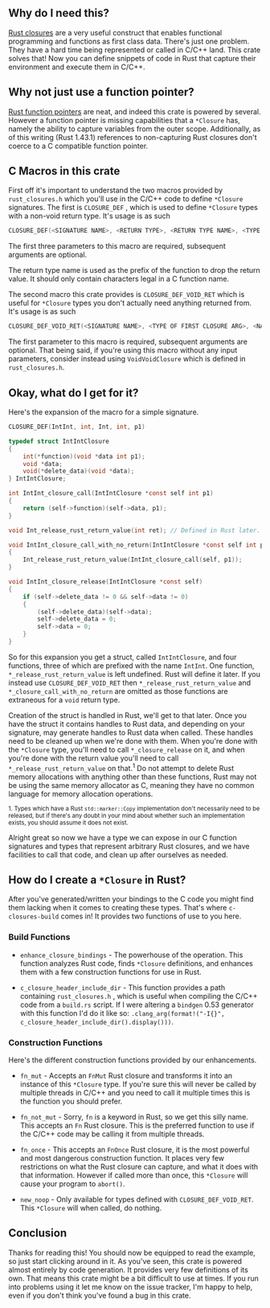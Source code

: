## Why do I need this?

[Rust closures](https://doc.rust-lang.org/book/ch13-01-closures.html) are a very
useful construct that enables functional programming and functions as first
class data. There's just one problem. They have a hard time being represented or
called in C/C++ land. This crate solves that! Now you can define snippets of
code in Rust that capture their environment and execute them in C/C++.

## Why not just use a function pointer?

[Rust function pointers](https://doc.rust-lang.org/reference/types/function-pointer.html)
are neat, and indeed this crate is powered by several. However a function
pointer is missing capabilities that a `*Closure` has, namely the ability to
capture variables from the outer scope. Additionally, as of this writing (Rust
1.43.1) references to non-capturing Rust closures don't coerce to a C compatible
function pointer.

## C Macros in this crate

First off it's important to understand the two macros provided by
`rust_closures.h` which you'll use in the C/C++ code to define `*Closure`
signatures. The first is `CLOSURE_DEF` , which is used to define `*Closure`
types with a non-void return type. It's usage is as such

``` C
CLOSURE_DEF(<SIGNATURE NAME>, <RETURN TYPE>, <RETURN TYPE NAME>, <TYPE OF FIRST CLOSURE ARG>, <NAME OF FIRST CLOSURE ARG>, <..ADDITIONAL ARGS>)
```

The first three parameters to this macro are required, subsequent arguments are optional.

The return type name is used as the prefix of the function to drop the return value. It should only contain characters legal in a C function name.

The second macro this crate provides is `CLOSURE_DEF_VOID_RET` which is useful
for `*Closure` types you don't actually need anything returned from. It's usage
is as such

``` C
CLOSURE_DEF_VOID_RET(<SIGNATURE NAME>, <TYPE OF FIRST CLOSURE ARG>, <NAME OF FIRST CLOSURE ARG>, <..ADDITIONAL ARGS>)
```

The first parameter to this macro is required, subsequent arguments are
optional. That being said, if you're using this macro without any input
parameters, consider instead using `VoidVoidClosure` which is defined in
`rust_closures.h`.

## Okay, what do I get for it?

Here's the expansion of the macro for a simple signature.

``` C
CLOSURE_DEF(IntInt, int, Int, int, p1)
```

``` C
typedef struct IntIntClosure
{
	int(*function)(void *data int p1);
	void *data;
	void(*delete_data)(void *data);
} IntIntClosure;

int IntInt_closure_call(IntIntClosure *const self int p1)
{
	return (self->function)(self->data, p1);
}

void Int_release_rust_return_value(int ret); // Defined in Rust later.

void IntInt_closure_call_with_no_return(IntIntClosure *const self int p1)
{
	Int_release_rust_return_value(IntInt_closure_call(self, p1));
}

void IntInt_closure_release(IntIntClosure *const self)
{
	if (self->delete_data != 0 && self->data != 0)
	{
		(self->delete_data)(self->data);
		self->delete_data = 0;
		self->data = 0;
	}
}
```

So for this expansion you get a struct, called `IntIntClosure`, and four
functions, three of which are prefixed with the name `IntInt`. One function,
`*_release_rust_return_value` is left undefined. Rust will define it later.
If you instead use `CLOSURE_DEF_VOID_RET` then `*_release_rust_return_value`
and `*_closure_call_with_no_return` are omitted as those functions are
extraneous for a `void` return type.

Creation of the struct is handled in Rust, we'll get to that later. Once you
have the struct it contains handles to Rust data, and depending on your
signature, may generate handles to Rust data when called. These handles need to
be cleaned up when we're done with them. When you're done with the `*Closure`
type, you'll need to call `*_closure_release` on it, and when you're done with
the return value you'll need to call `*_release_rust_return_value` on
that.<sup>1</sup> Do not attempt to delete Rust memory allocations with anything
other than these functions, Rust may not be using the same memory allocator as
C, meaning they have no common language for memory allocation operations.

<sup>1. Types which have a Rust `std::marker::Copy` implementation don't
necessarily need to be released, but if there's any doubt in your mind about
whether such an implementation exists, you should assume it does not exist.</sup>

Alright great so now we have a type we can expose in our C function signatures
and types that represent arbitrary Rust closures, and we have facilities to
call that code, and clean up after ourselves as needed.

## How do I create a `*Closure` in Rust?

After you've generated/written your bindings to the C code you might find them
lacking when it comes to creating these types. That's where `c-closures-build`
comes in! It provides two functions of use to you here.

### Build Functions

* `enhance_closure_bindings` - The powerhouse of the operation. This function
  analyzes Rust code, finds `*Closure` definitions, and enhances them with a few
  construction functions for use in Rust.

* `c_closure_header_include_dir` - This function provides a path containing
  `rust_closures.h` , which is useful when compiling the C/C++ code from a
  `build.rs` script. If I were altering a `bindgen` 0.53 generator with this
  function I'd do it like so:
  `.clang_arg(format!("-I{}", c_closure_header_include_dir().display()))`.

### Construction Functions

Here's the different construction functions provided by our enhancements.

* `fn_mut` - Accepts an `FnMut` Rust closure and transforms it into an instance
  of this `*Closure` type. If you're sure this will never be called by multiple
  threads in C/C++ and you need to call it multiple times this is the function
  you should prefer.

* `fn_not_mut` - Sorry, `fn` is a keyword in Rust, so we get this silly name.
  This accepts an `Fn` Rust closure. This is the preferred function to use if
  the C/C++ code may be calling it from multiple threads.

* `fn_once` - This accepts an `FnOnce` Rust closure, it is the most powerful and
  most dangerous construction function. It places very few restrictions on what
  the Rust closure can capture, and what it does with that information. However
  if called more than once, this `*Closure` will cause your program to `abort()`.

* `new_noop` - Only available for types defined with `CLOSURE_DEF_VOID_RET`.
  This `*Closure` will when called, do nothing.

## Conclusion

Thanks for reading this! You should now be equipped to read the example, so just
start clicking around in it. As you've seen, this crate is powered almost
entirely by code generation. It provides very few definitions of its own. That
means this crate might be a bit difficult to use at times. If you run into
problems using it let me know on the issue tracker, I'm happy to help, even if
you don't think you've found a bug in this crate.
